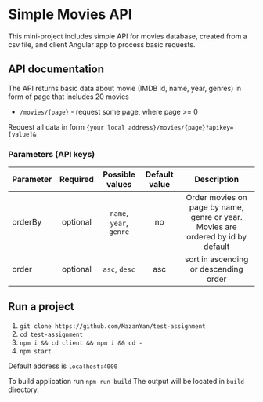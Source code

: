 # Simple Movies API

This mini-project includes simple API for movies database, created from a csv file, and client Angular app to process
basic requests.

## API documentation

The API returns basic data about movie (IMDB id, name, year, genres) in form of page that includes 20 movies
* ```/movies/{page}``` - request some page, where page >= 0

Request all data in form ```{your local address}/movies/{page}?apikey=[value]&```

### Parameters (API keys)

Parameter | Required | Possible values                    | Default value | Description |
----------|:--------:|:----------------------------------:|:-------------:|:-----------:|
orderBy   |optional  |```name```, ```year```, ```genre``` | no            | Order movies on page by name, genre or year. Movies are ordered by id by default
order     |optional  |```asc```, ```desc```               | asc           | sort in ascending or descending order

## Run a project

1. ```git clone https://github.com/MazanYan/test-assignment```
1. ```cd test-assignment```
1. ```npm i && cd client && npm i && cd -```
1. ```npm start```

Default address is ```localhost:4000```

To build application run ```npm run build``` The output will be located in ```build``` directory.

